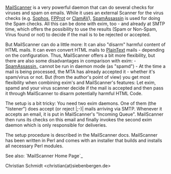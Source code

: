 [MailScanner](..%20_MailScanner%20Home%20Page:%20http://www.MailScanner.info)
is a very powerful daemon that can do several checks for viruses and
spam on emails. While it uses an external Scanner for the virus checks
(e.g. [Sophos](http://www.sophos.com), [FPProt](http://www.f-prot.com)
or [ClamAV](http://www.clamav.net)),
[SpamAssassin](http://spamassassin.apache.org) is used for doing the
Spam checks. All this can be done with exim, too - and already at SMTP
time, which offers the possibility to use the results (Spam or Non-Spam,
Virus found or not) to decide if the mail is to be rejected or accepted.

But MailScanner can do a little more: It can also "disarm" harmful
content of HTML mails. It can even convert HTML mails to
[PlainText](PlainText) mails - depending on the configuration. Thus,
MailScanner offers a bit more flexibility, but there are also some
disadvantages in comparison with exim: -
[SpamAssassin](SpamAssassin)\_ cannot be run in daemon mode (as
"spamd") - At the time a mail is being processed, the MTA has already
accepted it - whether it's spam/virus or not. But (from the author's
point of view) you get most flexibility when combining exim's and
MailScanner's features: Let exim, spamd and your virus scanner decide if
the mail is accepted and then pass it through MailScanner to disarm
potentially harmful HTML Code.

The setup is a bit tricky: You need two exim daemons. One of them (the
"listener") does accept (or reject |;-)| mails arriving via SMTP.
Whenever it accepts an email, it is put in MailScanner's "Incoming
Queue". MailScanner then runs its checks on this email and finally
invokes the second exim daemon which is only responsible for deliveries.

The setup procedure is described in the MailScanner docs. MailScanner
has been written in Perl and comes with an installer that builds and
installs all necessary Perl modules.

See also: \`MailScanner Home Page\`\_

Christian Schmidt \<christian(at)siebenbergen.de\>
